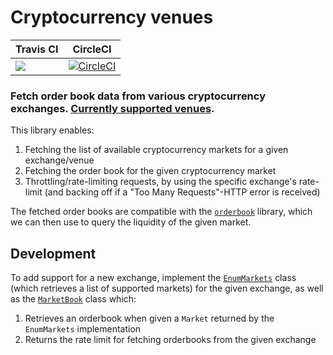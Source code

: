 # Cryptocurrency venues

| Travis CI      | CircleCI     |
| :------------- | :----------: |
|  [<img src="https://travis-ci.com/runeksvendsen/crypto-venues.svg?branch=master">](https://travis-ci.com/runeksvendsen/crypto-venues) | [![CircleCI](https://circleci.com/gh/runeksvendsen/crypto-venues.svg?style=svg)](https://circleci.com/gh/runeksvendsen/crypto-venues)   |

### Fetch order book data from various cryptocurrency exchanges. [Currently supported venues](https://github.com/runeksvendsen/crypto-venues/blob/master/src/CryptoVenues/Venues.hs#L24).

This library enables:

1. Fetching the list of available cryptocurrency markets for a given exchange/venue
2. Fetching the order book for the given cryptocurrency market
3. Throttling/rate-limiting requests, by using the specific exchange's rate-limit (and backing off if a "Too Many Requests"-HTTP error is received) 

The fetched order books are compatible with the [`orderbook`](https://github.com/runeksvendsen/orderbook) library, which we can then use to query the liquidity of the given market.

## Development

To add support for a new exchange, implement the [`EnumMarkets`](https://github.com/runeksvendsen/crypto-venues/blob/dc093651d15a19d6d8185454bcf08c1284ab8bfa/src/Fetch/EnumMarkets.hs#L16) class (which retrieves a list of supported markets) for the given exchange, as well as the [`MarketBook`](https://github.com/runeksvendsen/crypto-venues/blob/dc093651d15a19d6d8185454bcf08c1284ab8bfa/src/Fetch/MarketBook.hs#L29) class which:

1. Retrieves an orderbook when given a `Market` returned by the `EnumMarkets` implementation
2. Returns the rate limit for fetching orderbooks from the given exchange
